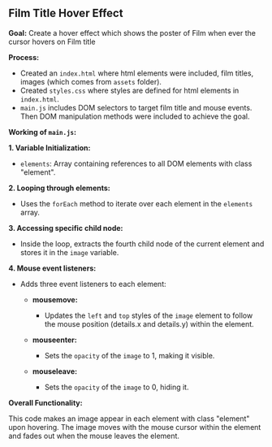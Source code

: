 ## Film Title Hover Effect

**Goal:** Create a hover effect which shows the poster of Film when ever the cursor hovers on Film title

**Process:**

- Created an `index.html` where html elements were included, film titles, images (which comes from `assets` folder).
- Created `styles.css` where styles are defined for html elements in `index.html`.
- `main.js` includes DOM selectors to target film title and mouse events. Then DOM manipulation methods were included to achieve the goal.

**Working of `main.js`:**

**1. Variable Initialization:**

- `elements`: Array containing references to all DOM elements with class "element".

**2. Looping through elements:**

- Uses the `forEach` method to iterate over each element in the `elements` array.

**3. Accessing specific child node:**

- Inside the loop, extracts the fourth child node of the current element and stores it in the `image` variable.

**4. Mouse event listeners:**

- Adds three event listeners to each element:

  - **mousemove:**

    - Updates the `left` and `top` styles of the `image` element to follow the mouse position (details.x and details.y) within the element.

  - **mouseenter:**

    - Sets the `opacity` of the `image` to 1, making it visible.

  - **mouseleave:**

    - Sets the `opacity` of the `image` to 0, hiding it.

**Overall Functionality:**

This code makes an image appear in each element with class "element" upon hovering. The image moves with the mouse cursor within the element and fades out when the mouse leaves the element.
